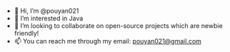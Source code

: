 - 👋 Hi, I’m @pouyan021
- 👀 I’m interested in Java
- 💞️ I’m looking to collaborate on open-source projects which are newbie friendly!
- 📫 You can reach me through my email: pouyan021@gmail.com

<!---
pouyan021/pouyan021 is a ✨ special ✨ repository because its `README.md` (this file) appears on your GitHub profile.
You can click the Preview link to take a look at your changes.
--->
